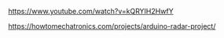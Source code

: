 https://www.youtube.com/watch?v=kQRYIH2HwfY

https://howtomechatronics.com/projects/arduino-radar-project/